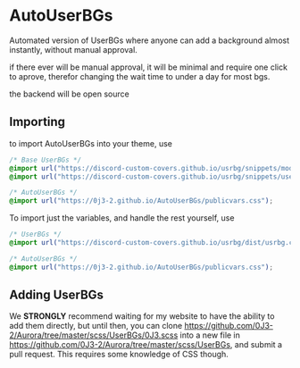 # AutoUserBGs
Automated version of UserBGs where anyone can add a background almost instantly, without manual approval.

if there ever will be manual approval, it will be minimal and require one click to aprove, therefor changing the wait time to under a day for most bgs.

the backend will be open source

## Importing
to import AutoUserBGs into your theme, use
```css
/* Base UserBGs */
@import url("https://discord-custom-covers.github.io/usrbg/snippets/modals.css");
@import url("https://discord-custom-covers.github.io/usrbg/snippets/userPopouts.css");

/* AutoUserBGs */
@import url("https://0j3-2.github.io/AutoUserBGs/publicvars.css");
```

To import just the variables, and handle the rest yourself, use
```css
/* UserBGs */
@import url("https://discord-custom-covers.github.io/usrbg/dist/usrbg.css");

/* AutoUserBGs */
@import url("https://0j3-2.github.io/AutoUserBGs/publicvars.css");
```
## Adding UserBGs
We **STRONGLY** recommend waiting for my website to have the ability to add them directly, but until then, you can clone https://github.com/0J3-2/Aurora/tree/master/scss/UserBGs/0J3.scss into a new file in https://github.com/0J3-2/Aurora/tree/master/scss/UserBGs, and submit a pull request. This requires some knowledge of CSS though.
